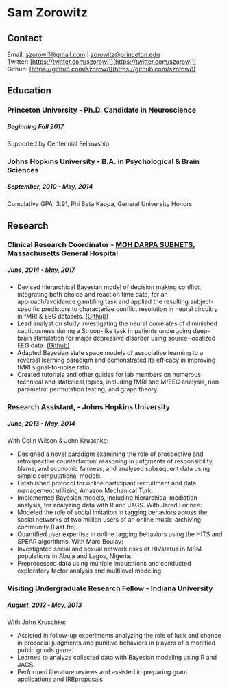 # Sam Zorowitz

## Contact
Email: [szorowi1@gmail.com](mailto:szorowi1@gmail.com) | [zorowitz@princeton.edu](mailto:zorowitz@princeton.edu)
<br>Twitter: [https://twitter.com/szorowi1](https://twitter.com/szorowi1)
<br>Github: [https://github.com/szorowi1](https://github.com/szorowi1)

## Education
### Princeton University - Ph.D. Candidate in Neuroscience
##### Beginning Fall 2017
Supported by Centennial Fellowship

### Johns Hopkins University - B.A. in Psychological & Brain Sciences
##### September, 2010 - May, 2014
Cumulative GPA: 3.91, Phi Beta Kappa, General University Honors

## Research
### Clinical Research Coordinator - [MGH DARPA SUBNETS](https://transformdbs.partners.org/?q=transform-dbs), Massachusetts General Hospital
##### June, 2014 - May, 2017
* Devised hierarchical Bayesian model of decision making conflict, integrating both choice and reaction time data, for an approach/avoidance gambling task and applied the resulting subject-specific predictors to characterize conflict resolution in neural circuitry in fMRI & EEG datasets. [(Github)](https://github.com/szorowi1/JNeurosci_ARC)
* Lead analyst on study investigating the neural correlates of diminished cautiousness during a Stroop-like task in patients undergoing deep-brain stimulation for major depressive disorder using source-localized EEG data. [(Github)](https://github.com/szorowi1/EMOTE-afMSIT)
* Adapted Bayesian state space models of associative learning to a reversal learning paradigm and demonstrated its efficacy in improving fMRI signal-to-noise ratio.
* Created tutorials and other guides for lab members on numerous technical and statistical topics, including fMRI and M/EEG analysis, non-parametric permutation testing, and graph theory.

### Research Assistant, - Johns Hopkins University
##### June, 2013 - May, 2014
With Colin Wilson & John Kruschke:
* Designed a novel paradigm examining the role of prospective and retrospective counterfactual reasoning in judgments of responsibility, blame, and economic fairness, and analyzed subsequent data using simple computational models.
* Established protocol for online participant recruitment and data management utilizing Amazon Mechanical Turk.
* Implemented Bayesian models, including hierarchical mediation analysis, for analyzing data with R and JAGS.
With Jared Lorince:
* Modeled the role of social imitation in tagging behaviors across the social networks of two million users of an online
music-archiving community (Last.fm).
* Quantified user expertise in online tagging behaviors using the HITS and SPEAR algorithms.
With Marc Boulay:
* Investigated social and sexual network risks of HIVstatus in MSM populations in Abuja and Lagos, Nigeria.
* Preprocessed data using multiple imputations and conducted exploratory factor analysis and multilevel modeling.

### Visiting Undergraduate Research Fellow - Indiana University
##### August, 2012 - May, 2013
With John Kruschke:
* Assisted in follow-up experiments analyzing the role of luck and chance in prosocial judgments and punitive behaviors
in players of a modified public goods game.
* Learned to analyze collected data with Bayesian modeling using R and JAGS.
* Performed literature reviews and assisted in preparing grant applications and IRBproposals
